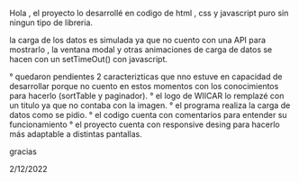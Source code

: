 Hola , el proyecto lo desarrollé en codigo de html , css y javascript puro sin ningun tipo de libreria.

la carga de los datos es simulada ya que no cuento con una API para mostrarlo , la ventana modal y otras animaciones de carga de datos se hacen con un setTimeOut() con javascript.

° quedaron pendientes 2 caracterizticas que nno estuve en capacidad de desarrollar porque no cuento en     estos momentos con los conocimientos para hacerlo (sortTable y paginador).
° el logo de  WIICAR lo remplazé con un titulo ya que no contaba con la imagen.
° el programa realiza la carga de datos como se pidio.
° el codigo cuenta con comentarios para entender su funcionamiento
° el proyecto cuenta con responsive desing para hacerlo más adaptable a distintas pantallas.

gracias

2/12/2022